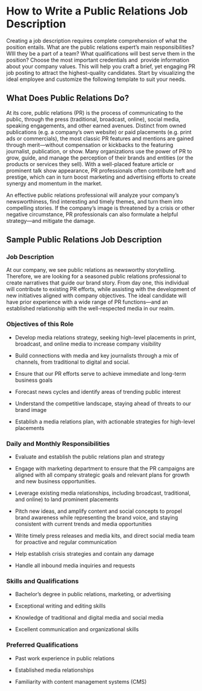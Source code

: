 # How to Write a Public Relations Job Description

Creating a job description requires complete comprehension of what the position entails. What are the public relations expert’s main responsibilities? WIll they be a part of a team? What qualifications will best serve them in the position? Choose the most important credentials and  provide information about your company values. This will help you craft a brief, yet engaging PR job posting to attract the highest-quality candidates. Start by visualizing the ideal employee and customize the following template to suit your needs.

## What Does Public Relations Do?

At its core, public relations (PR) is the process of communicating to the public, through the press (traditional, broadcast, online), social media, speaking engagements, and other earned avenues. Distinct from owned publications (e.g. a company’s own website) or paid placements (e.g. print ads or commercials), the most classic PR features and mentions are gained through merit—without compensation or kickbacks to the featuring journalist, publication, or show. Many organizations use the power of PR to grow, guide, and manage the perception of their brands and entities (or the products or services they sell). With a well-placed feature article or prominent talk show appearance, PR professionals often contribute heft and prestige, which can in turn boost marketing and advertising efforts to create synergy and momentum in the market.  

An effective public relations professional will analyze your company’s newsworthiness, find interesting and timely themes, and turn them into compelling stories. If the company’s image is threatened by a crisis or other negative circumstance, PR professionals can also formulate a helpful strategy—and mitigate the damage.
## Sample Public Relations Job Description

### Job Description

At our company, we see public relations as newsworthy storytelling. Therefore, we are looking for a seasoned public relations professional to create narratives that guide our brand story. From day one, this individual will contribute to existing PR efforts, while assisting with the development of new initiatives aligned with company objectives. The ideal candidate will have prior experience with a wide range of PR functions—and an established relationship with the well-respected media in our realm.

### Objectives of this Role

* Develop media relations strategy, seeking high-level placements in print, broadcast, and online media to increase company visibility

* Build connections with media and key journalists through a mix of channels, from traditional to digital and social.

* Ensure that our PR efforts serve to achieve immediate and long-term business goals

* Forecast news cycles and identify areas of trending public interest

* Understand the competitive landscape, staying ahead of threats to our brand image

* Establish a media relations plan, with actionable strategies for high-level placements

### Daily and Monthly Responsibilities

* Evaluate and establish the public relations plan and strategy

* Engage with marketing department to ensure that the PR campaigns are aligned with all company strategic goals and relevant plans for growth and new business opportunities.

* Leverage existing media relationships, including broadcast, traditional, and online) to land prominent placements

* Pitch new ideas, and amplify content and social concepts to propel brand awareness while representing the brand voice, and staying consistent with current trends and media opportunities

* Write timely press releases and media kits, and direct social media team for proactive and regular communication

* Help establish crisis strategies and contain any damage

* Handle all inbound media inquiries and requests

### Skills and Qualifications

* Bachelor’s degree in public relations, marketing, or advertising

* Exceptional writing and editing skills

* Knowledge of traditional and digital media and social media

* Excellent communication and organizational skills

### Preferred Qualifications

* Past work experience in public relations

* Established media relationships

* Familiarity with content management systems (CMS)

